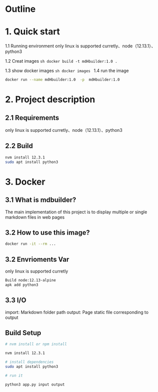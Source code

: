 # Outline
# 1. Quick start
  1.1  Running environment
       only linux is supported curretly、node（12.13.1）、python3

  1.2  Creat images
      ```sh
       docker build -t mdHbuilder:1.0 .
       ```
  
  1.3  show docker images
      ```sh
      docker images
       ```
  1.4  run the image
  ```sh
  docker run --name mdHbuilder:1.0  -p  mdHbuilder:1.0
  ```
# 2. Project description 
## 2.1 Requirements
 only linux is supported curretly、node（12.13.1）、python3

## 2.2 Build
```sh
nvm install 12.3.1
sudo apt install python3
```

# 3. Docker
## 3.1 What is mdbuilder?
The main implementation of this project is to display multiple or single markdown files in web pages

## 3.2 How to use this image?
```sh
docker run -it --rm ...
```

## 3.2 Envrioments Var
 only linux is supported curretly
 ```sh
 Build node:12.13-alpine
 apk add python3
 ```

## 3.3 I/O
   import: Markdown folder path
   output: Page static file corresponding to output


## Build Setup

```sh
# nvm install or npm install

nvm install 12.3.1

# install dependencies
sudo apt install python3

# run it

python3 app.py input output
```